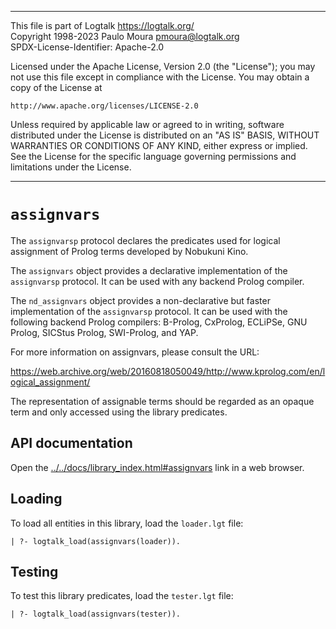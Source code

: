 ________________________________________________________________________

This file is part of Logtalk <https://logtalk.org/>  
Copyright 1998-2023 Paulo Moura <pmoura@logtalk.org>  
SPDX-License-Identifier: Apache-2.0

Licensed under the Apache License, Version 2.0 (the "License");
you may not use this file except in compliance with the License.
You may obtain a copy of the License at

    http://www.apache.org/licenses/LICENSE-2.0

Unless required by applicable law or agreed to in writing, software
distributed under the License is distributed on an "AS IS" BASIS,
WITHOUT WARRANTIES OR CONDITIONS OF ANY KIND, either express or implied.
See the License for the specific language governing permissions and
limitations under the License.
________________________________________________________________________


`assignvars`
============

The `assignvarsp` protocol declares the predicates used for logical assignment 
of Prolog terms developed by Nobukuni Kino.

The `assignvars` object provides a declarative implementation of the `assignvarsp`
protocol. It can be used with any backend Prolog compiler. 

The `nd_assignvars` object provides a non-declarative but faster implementation
of the `assignvarsp` protocol. It can be used with the following backend Prolog
compilers: B-Prolog, CxProlog, ECLiPSe, GNU Prolog, SICStus Prolog, SWI-Prolog,
and YAP.

For more information on assignvars, please consult the URL:

https://web.archive.org/web/20160818050049/http://www.kprolog.com/en/logical_assignment/

The representation of assignable terms should be regarded as an opaque term and
only accessed using the library predicates.


API documentation
-----------------

Open the [../../docs/library_index.html#assignvars](../../docs/library_index.html#assignvars)
link in a web browser.


Loading
-------

To load all entities in this library, load the `loader.lgt` file:

	| ?- logtalk_load(assignvars(loader)).


Testing
-------

To test this library predicates, load the `tester.lgt` file:

	| ?- logtalk_load(assignvars(tester)).
